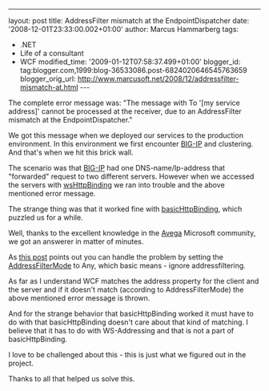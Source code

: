 ---
layout: post
title: AddressFilter mismatch at the EndpointDispatcher
date: '2008-12-01T23:33:00.002+01:00'
author: Marcus Hammarberg
tags:
  - .NET
  - Life of a consultant
   - WCF
modified_time: '2009-01-12T07:58:37.499+01:00'
blogger_id: tag:blogger.com,1999:blog-36533086.post-6824020646545763659
blogger_orig_url: http://www.marcusoft.net/2008/12/addressfilter-mismatch-at.html ---

The complete error message was: "The message with To '\[my service
address\]' cannot be processed at the receiver, due to an AddressFilter
mismatch at the EndpointDispatcher."

We got this message when we deployed our services to the production
environment. In this environment we first encounter
[BIG-IP](http://www.f5.com/products/big-ip/) and clustering. And that's
when we hit this brick wall.

The scenario was that [BIG-IP](http://www.f5.com/products/big-ip/) had
one DNS-name/Ip-address that "forwarded" request to two different
servers. However when we accessed the servers with
[wsHttpBinding](http://msdn.microsoft.com/en-us/library/system.servicemodel.wshttpbinding.aspx)
we ran into trouble and the above mentioned error message.

The strange thing was that it worked fine with
[basicHttpBinding](http://msdn.microsoft.com/en-us/library/ms731361.aspx),
which puzzled us for a while.

Well, thanks to the excellent knowledge in the
[Avega](http://www.avegagroup.se/) Microsoft community, we got an
answerer in matter of minutes.

As [this
post](http://msdn2.microsoft.com/en-us/library/system.servicemodel.servicebehaviorattribute.addressfiltermode.aspx)
points out you can handle the problem by setting the
[AddressFilterMode](http://msdn.microsoft.com/en-us/library/system.servicemodel.servicebehaviorattribute.addressfiltermode.aspx)
to Any, which basic means - ignore addressfiltering.

As far as I understand WCF matches the address property for the client
and the server and if it doesn't match (according to AddressFilterMode)
the above mentioned error message is thrown.

And for the strange behavior that basicHttpBinding worked it must have
to do with that basicHttpBinding doesn't care about that kind of
matching. I believe that it has to do with WS-Addressing and that is not
a part of basicHttpBinding.

I love to be challenged about this - this is just what we figured out in
the project.

Thanks to all that helped us solve this.
